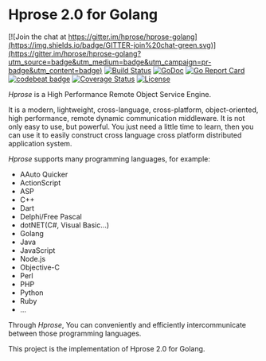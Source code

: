 # Hprose 2.0 for Golang

[![Join the chat at https://gitter.im/hprose/hprose-golang](https://img.shields.io/badge/GITTER-join%20chat-green.svg)](https://gitter.im/hprose/hprose-golang?utm_source=badge&utm_medium=badge&utm_campaign=pr-badge&utm_content=badge)
[![Build Status](https://travis-ci.org/hprose/hprose-golang.svg?branch=master)](https://travis-ci.org/hprose/hprose-golang)
[![GoDoc](https://godoc.org/github.com/hprose/hprose-golang?status.svg&style=flat)](https://godoc.org/github.com/hprose/hprose-golang)
[![Go Report Card](https://goreportcard.com/badge/github.com/hprose/hprose-golang)](https://goreportcard.com/report/github.com/hprose/hprose-golang)
[![codebeat badge](https://codebeat.co/badges/5ac613dc-466f-4bf9-a445-439aaf4febb6)](https://codebeat.co/projects/github-com-hprose-hprose-golang)
[![Coverage Status](https://coveralls.io/repos/github/hprose/hprose-golang/badge.svg)](https://coveralls.io/github/hprose/hprose-golang)
[![License](https://img.shields.io/github/license/hprose/hprose-golang.svg)](http://opensource.org/licenses/MIT)

*Hprose* is a High Performance Remote Object Service Engine.

It is a modern, lightweight, cross-language, cross-platform, object-oriented, high performance, remote dynamic communication middleware. It is not only easy to use, but powerful. You just need a little time to learn, then you can use it to easily construct cross language cross platform distributed application system.

*Hprose* supports many programming languages, for example:

* AAuto Quicker
* ActionScript
* ASP
* C++
* Dart
* Delphi/Free Pascal
* dotNET(C#, Visual Basic...)
* Golang
* Java
* JavaScript
* Node.js
* Objective-C
* Perl
* PHP
* Python
* Ruby
* ...

Through *Hprose*, You can conveniently and efficiently intercommunicate between those programming languages.

This project is the implementation of Hprose 2.0 for Golang.

